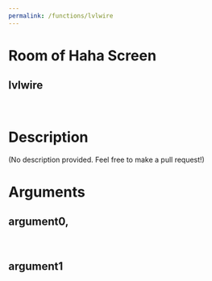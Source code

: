 ```yaml
---
permalink: /functions/lvlwire
---
```

# Room of Haha Screen  
## lvlwire  
&nbsp;  
# Description  
(No description provided. Feel free to make a pull request!) 
&nbsp;  
# Arguments
## argument0, 

&nbsp;  
## argument1

&nbsp;  



